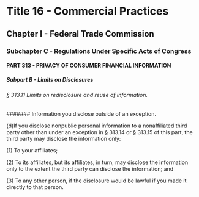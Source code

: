 
# Title 16 - Commercial Practices
## Chapter I - Federal Trade Commission
### Subchapter C - Regulations Under Specific Acts of Congress
#### PART 313 - PRIVACY OF CONSUMER FINANCIAL INFORMATION
##### Subpart B - Limits on Disclosures
###### § 313.11 Limits on redisclosure and reuse of information.
####### Information you disclose outside of an exception.

(d)If you disclose nonpublic personal information to a nonaffiliated third party other than under an exception in § 313.14 or § 313.15 of this part, the third party may disclose the information only:

(1) To your affiliates;

(2) To its affiliates, but its affiliates, in turn, may disclose the information only to the extent the third party can disclose the information; and

(3) To any other person, if the disclosure would be lawful if you made it directly to that person.
